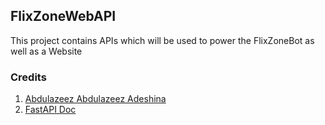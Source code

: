 ## FlixZoneWebAPI
This project contains APIs which will be used to power the FlixZoneBot as well as a Website
### Credits

1. [Abdulazeez Abdulazeez Adeshina](https://testdriven.io/blog/fastapi-mongo/)
2. [FastAPI Doc](https://fastapi.tiangolo.com/)
